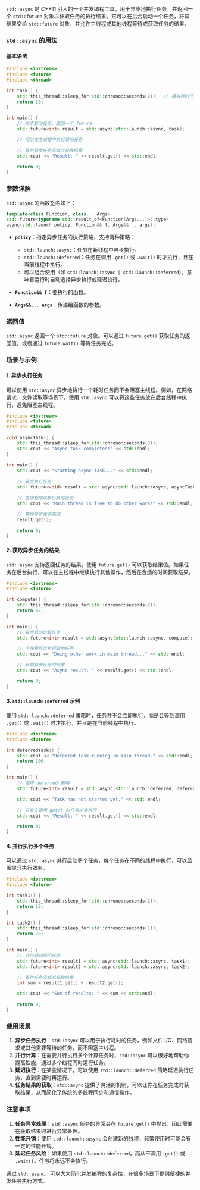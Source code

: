 `std::async` 是 C++11 引入的一个并发编程工具，用于异步地执行任务，并返回一个 `std::future` 对象以获取任务的执行结果。它可以在后台启动一个任务，将其结果交给 `std::future` 对象，并允许主线程或其他线程等待或获取任务的结果。

### `std::async` 的用法

#### 基本语法
```cpp
#include <iostream>
#include <future>
#include <thread>

int task() {
    std::this_thread::sleep_for(std::chrono::seconds(2));  // 模拟耗时任务
    return 10;
}

int main() {
    // 异步启动任务，返回一个 future
    std::future<int> result = std::async(std::launch::async, task);

    // 可以在主线程中执行其他任务

    // 等待异步任务完成并获取结果
    std::cout << "Result: " << result.get() << std::endl;

    return 0;
}
```

### 参数详解
`std::async` 的函数签名如下：
```cpp
template<class Function, class... Args>
std::future<typename std::result_of<Function(Args...)>::type>
async(std::launch policy, Function&& f, Args&&... args);
```

- **`policy`**：指定异步任务的执行策略，支持两种策略：
  - `std::launch::async`：任务在新线程中异步执行。
  - `std::launch::deferred`：任务在调用 `.get()` 或 `.wait()` 时才执行，且在当前线程中执行。
  - 可以组合使用（如 `std::launch::async | std::launch::deferred`），意味着运行时自动选择异步执行或延迟执行。

- **`Function&& f`**：要执行的函数。
- **`Args&&... args`**：传递给函数的参数。

### 返回值
`std::async` 返回一个 `std::future` 对象。可以通过 `future.get()` 获取任务的返回值，或者通过 `future.wait()` 等待任务完成。

### 场景与示例

#### 1. 异步执行任务
可以使用 `std::async` 异步地执行一个耗时任务而不会阻塞主线程。例如，在网络请求、文件读取等场景下，使用 `std::async` 可以将这些任务放在后台线程中执行，避免阻塞主线程。

```cpp
#include <iostream>
#include <future>
#include <thread>

void asyncTask() {
    std::this_thread::sleep_for(std::chrono::seconds(3));
    std::cout << "Async task completed!" << std::endl;
}

int main() {
    std::cout << "Starting async task..." << std::endl;
    
    // 异步执行任务
    std::future<void> result = std::async(std::launch::async, asyncTask);

    // 主线程继续执行其他任务
    std::cout << "Main thread is free to do other work!" << std::endl;

    // 等待异步任务完成
    result.get();

    return 0;
}
```

#### 2. 获取异步任务的结果
`std::async` 支持返回任务的结果，使用 `future.get()` 可以获取结果值。如果任务在后台执行，可以在主线程中继续执行其他操作，然后在合适的时间获取结果。

```cpp
#include <iostream>
#include <future>

int compute() {
    std::this_thread::sleep_for(std::chrono::seconds(2));
    return 42;
}

int main() {
    // 异步启动计算任务
    std::future<int> result = std::async(std::launch::async, compute);

    // 主线程可以执行其他任务
    std::cout << "Doing other work in main thread..." << std::endl;

    // 获取异步任务的结果
    std::cout << "Async result: " << result.get() << std::endl;

    return 0;
}
```

#### 3. `std::launch::deferred` 示例
使用 `std::launch::deferred` 策略时，任务并不会立即执行，而是会等到调用 `.get()` 或 `.wait()` 时才执行，并且是在当前线程中执行。

```cpp
#include <iostream>
#include <future>

int deferredTask() {
    std::cout << "Deferred task running in main thread." << std::endl;
    return 100;
}

int main() {
    // 使用 deferred 策略
    std::future<int> result = std::async(std::launch::deferred, deferredTask);

    std::cout << "Task has not started yet." << std::endl;

    // 只有在调用 get() 时任务才会执行
    std::cout << "Result: " << result.get() << std::endl;

    return 0;
}
```

#### 4. 并行执行多个任务
可以通过 `std::async` 并行启动多个任务，每个任务在不同的线程中执行，可以显著提升执行效率。

```cpp
#include <iostream>
#include <future>

int task1() {
    std::this_thread::sleep_for(std::chrono::seconds(2));
    return 10;
}

int task2() {
    std::this_thread::sleep_for(std::chrono::seconds(1));
    return 20;
}

int main() {
    // 并行启动两个任务
    std::future<int> result1 = std::async(std::launch::async, task1);
    std::future<int> result2 = std::async(std::launch::async, task2);

    // 等待任务完成并获取结果
    int sum = result1.get() + result2.get();

    std::cout << "Sum of results: " << sum << std::endl;

    return 0;
}
```

### 使用场景

1. **异步任务执行**：`std::async` 可以用于执行耗时的任务，例如文件 I/O、网络请求或其他需要等待的任务，而不阻塞主线程。
2. **并行计算**：在需要并行执行多个计算任务时，`std::async` 可以很好地帮助你提高性能，通过多个线程同时运行任务。
3. **延迟执行**：在某些情况下，可以使用 `std::launch::deferred` 策略延迟执行任务，直到需要时再运行。
4. **任务结果的获取**：`std::async` 提供了灵活的机制，可以让你在任务完成时获取结果，从而简化了传统的多线程同步和通信操作。

### 注意事项

1. **任务异常处理**：`std::async` 任务的异常会在 `future.get()` 中抛出，因此需要在获取结果时进行异常处理。
2. **性能开销**：使用 `std::launch::async` 会创建新的线程，频繁使用时可能会有一定的性能开销。
3. **延迟任务风险**：如果使用 `std::launch::deferred`，而从不调用 `.get()` 或 `.wait()`，任务将永远不会执行。

通过 `std::async`，可以大大简化并发编程的复杂性，在很多场景下提供便捷的并发任务执行方式。